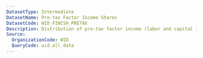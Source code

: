 ```yaml
---
DatasetType: Intermediate
DatasetName: Pre-tax Factor Income Shares
DatasetCode: WID_FINCSH_PRETAX
Description: Distribution of pre-tax factor income (labor and capital income) across population percentiles. Shows the share of total factor income received by different income groups before taxes and transfers.
Source:
  OrganizationCode: WID
  QueryCode: wid_all_data
---
```

